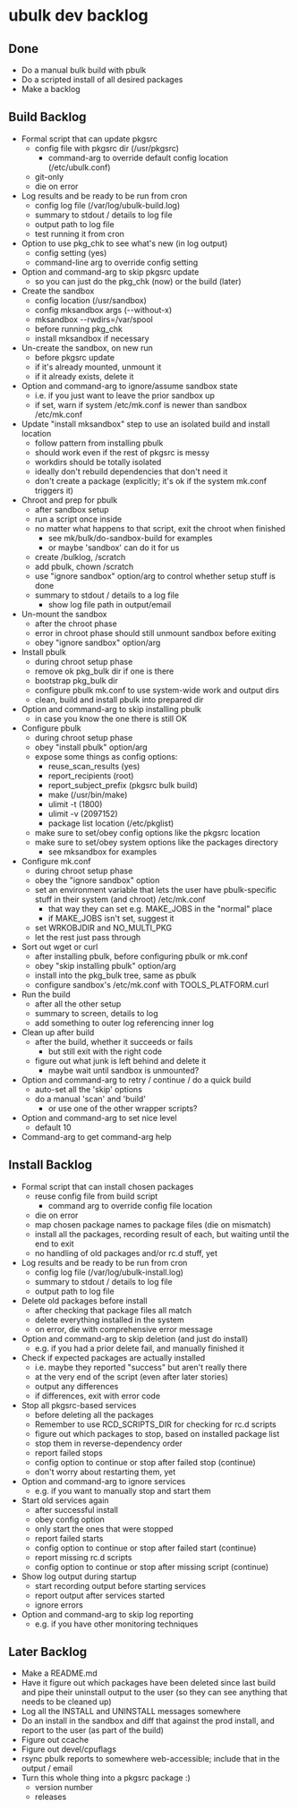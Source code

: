 # ubulk dev backlog

## Done

* Do a manual bulk build with pbulk
* Do a scripted install of all desired packages
* Make a backlog

## Build Backlog

* Formal script that can update pkgsrc
    - config file with pkgsrc dir (/usr/pkgsrc)
        - command-arg to override default config location (/etc/ubulk.conf)
    - git-only
    - die on error
* Log results and be ready to be run from cron
    - config log file (/var/log/ubulk-build.log)
    - summary to stdout / details to log file
    - output path to log file
    - test running it from cron
* Option to use pkg_chk to see what's new (in log output)
    - config setting (yes)
    - command-line arg to override config setting
* Option and command-arg to skip pkgsrc update
    - so you can just do the pkg_chk (now) or the build (later)
* Create the sandbox
    - config location (/usr/sandbox)
    - config mksandbox args (--without-x)
    - mksandbox --rwdirs=/var/spool
    - before running pkg_chk
    - install mksandbox if necessary
* Un-create the sandbox, on new run
    - before pkgsrc update
    - if it's already mounted, unmount it
    - if it already exists, delete it
* Option and command-arg to ignore/assume sandbox state
    - i.e. if you just want to leave the prior sandbox up
    - if set, warn if system /etc/mk.conf is newer than sandbox /etc/mk.conf
* Update "install mksandbox" step to use an isolated build and install location
    - follow pattern from installing pbulk
    - should work even if the rest of pkgsrc is messy
    - workdirs should be totally isolated
    - ideally don't rebuild dependencies that don't need it
    - don't create a package (explicitly; it's ok if the system mk.conf triggers it)
* Chroot and prep for pbulk
    - after sandbox setup
    - run a script once inside
    - no matter what happens to that script, exit the chroot when finished
        - see mk/bulk/do-sandbox-build for examples
        - or maybe 'sandbox' can do it for us
    - create /bulklog, /scratch
    - add pbulk, chown /scratch
    - use "ignore sandbox" option/arg to control whether setup stuff is done
    - summary to stdout / details to a log file
        - show log file path in output/email
* Un-mount the sandbox
    - after the chroot phase
    - error in chroot phase should still unmount sandbox before exiting
    - obey "ignore sandbox" option/arg
* Install pbulk
    - during chroot setup phase
    - remove ok pkg_bulk dir if one is there
    - bootstrap pkg_bulk dir
    - configure pbulk mk.conf to use system-wide work and output dirs
    - clean, build and install pbulk into prepared dir
* Option and command-arg to skip installing pbulk
    - in case you know the one there is still OK
* Configure pbulk
    - during chroot setup phase
    - obey "install pbulk" option/arg
    - expose some things as config options:
        - reuse_scan_results (yes)
        - report_recipients (root)
        - report_subject_prefix (pkgsrc bulk build)
        - make (/usr/bin/make)
        - ulimit -t (1800)
        - ulimit -v (2097152)
        - package list location (/etc/pkglist)
    - make sure to set/obey config options like the pkgsrc location
    - make sure to set/obey system options like the packages directory
        - see mksandbox for examples
* Configure mk.conf
    - during chroot setup phase
    - obey the "ignore sandbox" option
    - set an environment variable that lets the user have pbulk-specific stuff in their system (and chroot) /etc/mk.conf
        - that way they can set e.g. MAKE_JOBS in the "normal" place
        - if MAKE_JOBS isn't set, suggest it
    - set WRKOBJDIR and NO_MULTI_PKG
    - let the rest just pass through
* Sort out wget or curl
    - after installing pbulk, before configuring pbulk or mk.conf
    - obey "skip installing pbulk" option/arg
    - install into the pkg_bulk tree, same as pbulk
    - configure sandbox's /etc/mk.conf with TOOLS_PLATFORM.curl
* Run the build
    - after all the other setup
    - summary to screen, details to log
    - add something to outer log referencing inner log
* Clean up after build
    - after the build, whether it succeeds or fails
        - but still exit with the right code
    - figure out what junk is left behind and delete it
        - maybe wait until sandbox is unmounted?
* Option and command-arg to retry / continue / do a quick build
    - auto-set all the 'skip' options
    - do a manual 'scan' and 'build'
        - or use one of the other wrapper scripts?
* Option and command-arg to set nice level
    - default 10
* Command-arg to get command-arg help

## Install Backlog
* Formal script that can install chosen packages
    - reuse config file from build script
        - command arg to override config file location
    - die on error
    - map chosen package names to package files (die on mismatch)
    - install all the packages, recording result of each, but waiting until the end to exit
    - no handling of old packages and/or rc.d stuff, yet
* Log results and be ready to be run from cron
    - config log file (/var/log/ubulk-install.log)
    - summary to stdout / details to log file
    - output path to log file
* Delete old packages before install
    - after checking that package files all match
    - delete everything installed in the system
    - on error, die with comprehensive error message
* Option and command-arg to skip deletion (and just do install)
    - e.g. if you had a prior delete fail, and manually finished it
* Check if expected packages are actually installed
    - i.e. maybe they reported "success" but aren't really there
    - at the very end of the script (even after later stories)
    - output any differences
    - if differences, exit with error code
* Stop all pkgsrc-based services
    - before deleting all the packages
    - Remember to use RCD_SCRIPTS_DIR for checking for rc.d scripts
    - figure out which packages to stop, based on installed package list
    - stop them in reverse-dependency order
    - report failed stops
    - config option to continue or stop after failed stop (continue)
    - don't worry about restarting them, yet
* Option and command-arg to ignore services
    - e.g. if you want to manually stop and start them
* Start old services again
    - after successful install
    - obey config option
    - only start the ones that were stopped
    - report failed starts
    - config option to continue or stop after failed start (continue)
    - report missing rc.d scripts
    - config option to continue or stop after missing script (continue)
* Show log output during startup
    - start recording output before starting services
    - report output after services started
    - ignore errors
* Option and command-arg to skip log reporting
    - e.g. if you have other monitoring techniques

## Later Backlog
* Make a README.md
* Have it figure out which packages have been deleted since last build and pipe their uninstall output to the user (so they can see anything that needs to be cleaned up)
* Log all the INSTALL and UNINSTALL messages somewhere
* Do an install in the sandbox and diff that against the prod install, and report to the user (as part of the build)
* Figure out ccache
* Figure out devel/cpuflags
* rsync pbulk reports to somewhere web-accessible; include that in the output / email
* Turn this whole thing into a pkgsrc package :)
    - version number
    - releases
